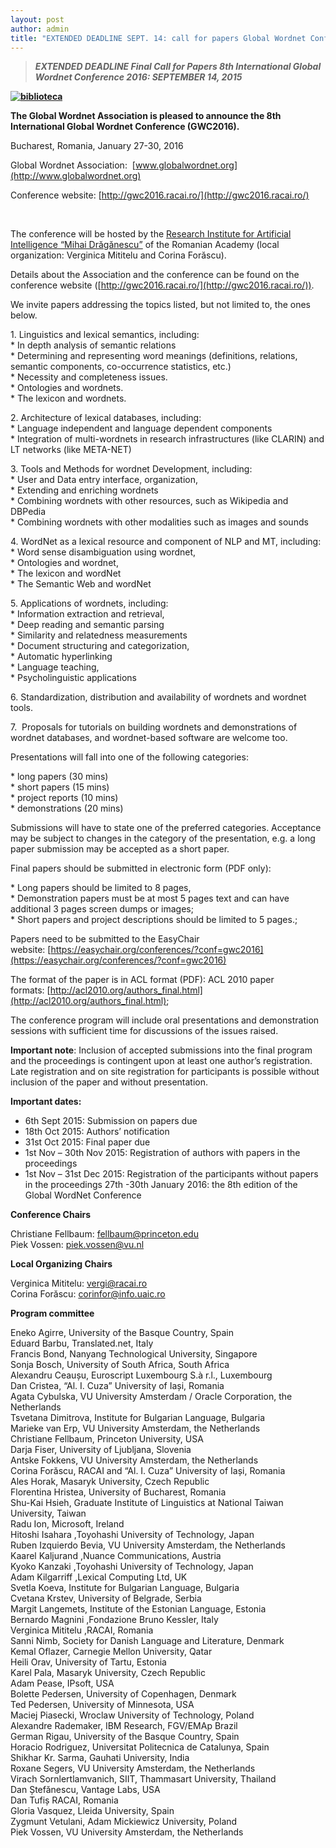 ```yaml
---
layout: post
author: admin
title: "EXTENDED DEADLINE SEPT. 14: call for papers Global Wordnet Conference 2016"
---
```


> ***EXTENDED DEADLINE Final Call for Papers 8th International Global
> Wordnet Conference 2016: SEPTEMBER 14, 2015***

**[![biblioteca](http://wp.fii800.eculture.labs.vu.nl/wp-content/uploads/2015/04/biblioteca-300x225.jpg)](http://globalwordnet.org/wp-content/uploads/2015/04/biblioteca.jpg)**

****The Global Wordnet Association is pleased to announce the 8th
International Global Wordnet Conference (GWC2016).****

Bucharest, Romania, January 27-30, 2016

Global Wordnet Association:
 [www.globalwordnet.org](http://www.globalwordnet.org)

Conference website: [http://gwc2016.racai.ro/](http://gwc2016.racai.ro/)

 

The conference will be hosted by the [Research Institute for Artificial
Intelligence “Mihai Drăgănescu”](http://www.racai.ro) of the Romanian
Academy (local organization: Verginica Mititelu and Corina Forăscu).

Details about the Association and the conference can be found on the
conference website
([http://gwc2016.racai.ro/](http://gwc2016.racai.ro/)).

We invite papers addressing the topics listed, but not limited to, the
ones below.

1\. Linguistics and lexical semantics, including:  
\* In depth analysis of semantic relations  
\* Determining and representing word meanings (definitions, relations,
semantic components, co-occurrence statistics, etc.)  
\* Necessity and completeness issues.  
\* Ontologies and wordnets.  
\* The lexicon and wordnets.

2\. Architecture of lexical databases, including:  
\* Language independent and language dependent components  
\* Integration of multi-wordnets in research infrastructures (like
CLARIN) and LT networks (like META-NET)

3\. Tools and Methods for wordnet Development, including:  
\* User and Data entry interface, organization,  
\* Extending and enriching wordnets  
\* Combining wordnets with other resources, such as Wikipedia and
DBPedia  
\* Combining wordnets with other modalities such as images and sounds

4\. WordNet as a lexical resource and component of NLP and MT,
including:  
\* Word sense disambiguation using wordnet,  
\* Ontologies and wordnet,  
\* The lexicon and wordNet  
\* The Semantic Web and wordNet

5\. Applications of wordnets, including:  
\* Information extraction and retrieval,  
\* Deep reading and semantic parsing  
\* Similarity and relatedness measurements  
\* Document structuring and categorization,  
\* Automatic hyperlinking  
\* Language teaching,  
\* Psycholinguistic applications

6\. Standardization, distribution and availability of wordnets and
wordnet tools.

7.  Proposals for tutorials on building wordnets and demonstrations of
wordnet databases, and wordnet-based software are welcome too.

Presentations will fall into one of the following categories:

\* long papers (30 mins)  
\* short papers (15 mins)  
\* project reports (10 mins)  
\* demonstrations (20 mins)

Submissions will have to state one of the preferred categories.
Acceptance may be subject to changes in the category of the
presentation, e.g. a long paper submission may be accepted as a short
paper.

Final papers should be submitted in electronic form (PDF only):

\* Long papers should be limited to 8 pages,  
\* Demonstration papers must be at most 5 pages text and can have
additional 3 pages screen dumps or images;  
\* Short papers and project descriptions should be limited to 5 pages.;

Papers need to be submitted to the EasyChair
website: [https://easychair.org/conferences/?conf=gwc2016](https://easychair.org/conferences/?conf=gwc2016)

The format of the paper is in ACL format (PDF): ACL 2010 paper
formats: [http://acl2010.org/authors_final.html](http://acl2010.org/authors_final.html);

The conference program will include oral presentations and demonstration
sessions with sufficient time for discussions of the issues raised.

**Important note**: Inclusion of accepted submissions into the final
program and the proceedings is contingent upon at least one author’s
registration. Late registration and on site registration for
participants is possible without inclusion of the paper and without
presentation.

**Important dates:**

-   6th Sept 2015: Submission on papers due
-   18th Oct 2015: Authors’ notification
-   31st Oct 2015: Final paper due
-   1st Nov – 30th Nov 2015: Registration of authors with papers in the
    proceedings
-   1st Nov – 31st Dec 2015: Registration of the participants without
    papers in the proceedings 27th -30th January 2016: the 8th edition
    of the Global WordNet Conference

**Conference Chairs**

Christiane Fellbaum: <fellbaum@princeton.edu>  
Piek Vossen: <piek.vossen@vu.nl>

**Local Organizing Chairs**

Verginica Mititelu: <vergi@racai.ro>  
Corina Forăscu: <corinfor@info.uaic.ro>

**Program committee**

Eneko Agirre, University of the Basque Country, Spain  
Eduard Barbu, Translated.net, Italy  
Francis Bond, Nanyang Technological University, Singapore  
Sonja Bosch, University of South Africa, South Africa  
Alexandru Ceaușu, Euroscript Luxembourg S.à r.l., Luxembourg  
Dan Cristea, “Al. I. Cuza” University of Iași, Romania  
Agata Cybulska, VU University Amsterdam / Oracle Corporation, the
Netherlands  
Tsvetana Dimitrova, Institute for Bulgarian Language, Bulgaria  
Marieke van Erp, VU University Amsterdam, the Netherlands  
Christiane Fellbaum, Princeton University, USA  
Darja Fiser, University of Ljubljana, Slovenia  
Antske Fokkens, VU University Amsterdam, the Netherlands  
Corina Forăscu, RACAI and “Al. I. Cuza” University of Iași, Romania  
Ales Horak, Masaryk University, Czech Republic  
Florentina Hristea, University of Bucharest, Romania  
Shu-Kai Hsieh, Graduate Institute of Linguistics at National Taiwan
University, Taiwan  
Radu Ion, Microsoft, Ireland  
Hitoshi Isahara ,Toyohashi University of Technology, Japan  
Ruben Izquierdo Bevia, VU University Amsterdam, the Netherlands  
Kaarel Kaljurand ,Nuance Communications, Austria  
Kyoko Kanzaki ,Toyohashi University of Technology, Japan  
Adam Kilgarriff ,Lexical Computing Ltd, UK  
Svetla Koeva, Institute for Bulgarian Language, Bulgaria  
Cvetana Krstev, University of Belgrade, Serbia  
Margit Langemets, Institute of the Estonian Language, Estonia  
Bernardo Magnini ,Fondazione Bruno Kessler, Italy  
Verginica Mititelu ,RACAI, Romania  
Sanni Nimb, Society for Danish Language and Literature, Denmark  
Kemal Oflazer, Carnegie Mellon University, Qatar  
Heili Orav, University of Tartu, Estonia  
Karel Pala, Masaryk University, Czech Republic  
Adam Pease, IPsoft, USA  
Bolette Pedersen, University of Copenhagen, Denmark  
Ted Pedersen, University of Minnesota, USA  
Maciej Piasecki, Wroclaw University of Technology, Poland  
Alexandre Rademaker, IBM Research, FGV/EMAp Brazil  
German Rigau, University of the Basque Country, Spain  
Horacio Rodriguez, Universitat Politecnica de Catalunya, Spain  
Shikhar Kr. Sarma, Gauhati University, India  
Roxane Segers, VU University Amsterdam, the Netherlands  
Virach Sornlertlamvanich, SIIT, Thammasart University, Thailand  
Dan Ștefănescu, Vantage Labs, USA  
Dan Tufiș RACAI, Romania  
Gloria Vasquez, Lleida University, Spain  
Zygmunt Vetulani, Adam Mickiewicz University, Poland  
Piek Vossen, VU University Amsterdam, the Netherlands
